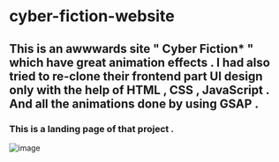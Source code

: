 # cyber-fiction-website

## This is an awwwards site " Cyber Fiction* " which have great animation effects . I had also tried to re-clone their frontend part UI design only with the help of HTML , CSS , JavaScript . And all the animations done by using GSAP . 



### This is a landing page of that project .

![image](https://github.com/nilendra-vip/cyber-fiction-website/assets/109471788/7187f4fd-418c-452a-9b16-86c5ff7047d6)

<img src="https://github.com/nilendra-vip/cyber-fiction-website/assets/109471788/7187f4fd-418c-452a-9b16-86c5ff7047d6" alt="">
